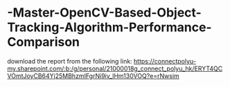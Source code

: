 # -Master-OpenCV-Based-Object-Tracking-Algorithm-Performance-Comparison

download the report from the following link:
  https://connectpolyu-my.sharepoint.com/:b:/g/personal/21000018g_connect_polyu_hk/ERYT4QCVOmtJoyCB64Yj25MBhzmIFgrNi9iv_lHm130VOQ?e=rNwsim

